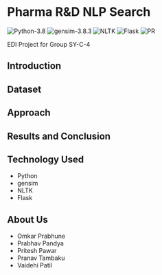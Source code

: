 # Pharma R&D NLP Search

![Python-3.8](https://img.shields.io/badge/Python-3.8-green?style=flat-square)
![gensim-3.8.3](https://img.shields.io/badge/gensim-3.8.3-blue?style=flat-square)
![NLTK](https://img.shields.io/badge/NLTK-3.5-purple?style=flat-square)
![Flask](https://img.shields.io/badge/Flask-1.1.5-lightgreen?style=flat-square)
![PR](https://img.shields.io/badge/PRs-welcome-red?style=flat-square)

EDI Project for Group SY-C-4

## Introduction

## Dataset

## Approach

## Results and Conclusion

## Technology Used

- Python
- gensim
- NLTK
- Flask

## About Us

- Omkar Prabhune
- Prabhav Pandya
- Pritesh Pawar
- Pranav Tambaku
- Vaidehi Patil